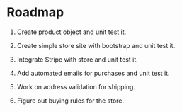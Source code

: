 Roadmap
====


1. Create product object and unit test it.

2. Create simple store site with bootstrap and unit test it.

3. Integrate Stripe with store and unit test it.

4. Add automated emails for purchases and unit test it.

5. Work on address validation for shipping.

6. Figure out buying rules for the store.